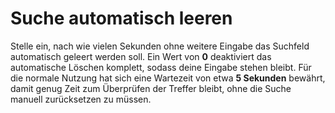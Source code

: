 # Suche automatisch leeren

Stelle ein, nach wie vielen Sekunden ohne weitere Eingabe das Suchfeld automatisch geleert werden soll. Ein Wert von **0** deaktiviert das automatische Löschen komplett, sodass deine Eingabe stehen bleibt. Für die normale Nutzung hat sich eine Wartezeit von etwa **5 Sekunden** bewährt, damit genug Zeit zum Überprüfen der Treffer bleibt, ohne die Suche manuell zurücksetzen zu müssen.
